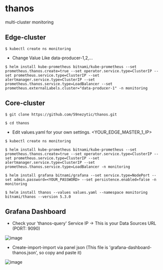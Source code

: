 # thanos
multi-cluster monitoring

## Edge-cluster

```
$ kubectl create ns monitoring
```
* Change Value Like data-producer-1,2,...
```
$ helm install kube-prometheus bitnami/kube-prometheus --set prometheus.thanos.create=true --set operator.service.type=ClusterIP --set prometheus.service.type=ClusterIP --set alertmanager.service.type=ClusterIP --set prometheus.thanos.service.type=LoadBalancer --set prometheus.externalLabels.cluster="data-producer-1" -n monitoring
```

## Core-cluster
```
$ git clone https://github.com/59nezytic/thanos.git
```
```
$ cd thanos
```
* Edit values.yaml for your own settings. <YOUR_EDGE_MASTER_1_IP>
```
$ kubectl create ns monitoring
```
```
$ helm install kube-prometheus bitnami/kube-prometheus --set prometheus.thanos.create=true --set operator.service.type=ClusterIP --set prometheus.service.type=ClusterIP --set alertmanager.service.type=ClusterIP --set prometheus.thanos.service.type=LoadBalancer -n monitoring
```
```
$ helm install grafana bitnami/grafana --set service.type=NodePort --set admin.password=<YOUR_PASSWORD> --set persistence.enabled=false -n monitoring
```
```
$ helm install thanos --values values.yaml --namespace monitoring bitnami/thanos --version 5.3.0
```

## Grafana Dashboard
* Check your 'thanos-query' Service IP -> This is your Data Sources URL (PORT: 9090)

![image](https://user-images.githubusercontent.com/55429907/139818900-1dfa8081-9415-4f55-b4ff-a1d754b33be4.png)

* Create-import-import via panel json (This file is 'grafana-dashboard-thanos.json', so copy and paste it)

![image](https://user-images.githubusercontent.com/55429907/139819566-5cc38234-95dc-4bf4-a7aa-1041d297c2b1.png)

